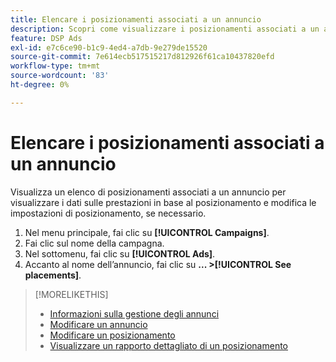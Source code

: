 ```yaml
---
title: Elencare i posizionamenti associati a un annuncio
description: Scopri come visualizzare i posizionamenti associati a un annuncio.
feature: DSP Ads
exl-id: e7c6ce90-b1c9-4ed4-a7db-9e279de15520
source-git-commit: 7e614ecb517515217d812926f61ca10437820efd
workflow-type: tm+mt
source-wordcount: '83'
ht-degree: 0%

---
```


# Elencare i posizionamenti associati a un annuncio

Visualizza un elenco di posizionamenti associati a un annuncio per visualizzare i dati sulle prestazioni in base al posizionamento e modifica le impostazioni di posizionamento, se necessario.

1. Nel menu principale, fai clic su **[!UICONTROL Campaigns]**.
1. Fai clic sul nome della campagna.
1. Nel sottomenu, fai clic su **[!UICONTROL Ads]**.
1. Accanto al nome dell’annuncio, fai clic su  **... >[!UICONTROL See placements]**.

>[!MORELIKETHIS]
>
>* [Informazioni sulla gestione degli annunci](ad-about.md)
>* [Modificare un annuncio](ad-edit.md)
>* [Modificare un posizionamento](/help/dsp/campaign-management/placements/placement-edit.md)
>* [Visualizzare un rapporto dettagliato di un posizionamento](/help/dsp/campaign-management/placements/placement-view-report.md)

